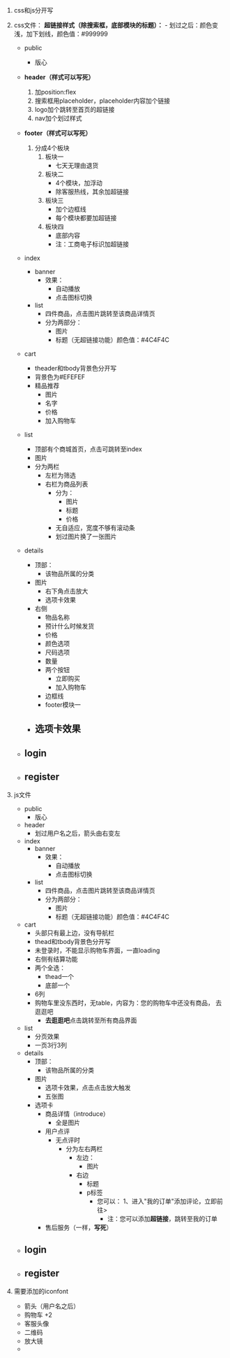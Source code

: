 1. css和js分开写
2. css文件：
    **超链接样式（除搜索框，底部模块的标题）：**
        - 划过之后：颜色变浅，加下划线，颜色值：#999999
    - public
        - 版心
    - **header（样式可以写死）**
        1. 加position:flex
        2. 搜索框用placeholder，placeholder内容加个链接
        3. logo加个跳转至首页的超链接
        4. nav加个划过样式
    - **footer（样式可以写死）**
        1. 分成4个板块
            1. 板块一
                - 七天无理由退货
            2. 板块二
                - 4个模块，加浮动
                - 除客服热线，其余加超链接
            3. 板块三
                - 加个边框线
                - 每个模块都要加超链接
            4. 板块四
                - 底部内容
                - 注：工商电子标识加超链接
    - index
        - banner
            - 效果：
                - 自动播放
                - 点击图标切换
        - list
            - 四件商品，点击图片跳转至该商品详情页
            - 分为两部分：
                - 图片
                - 标题（无超链接功能）颜色值：#4C4F4C
    - cart
        - theader和tbody背景色分开写
        - 背景色为#EFEFEF
        - 精品推荐
            - 图片
            - 名字
            - 价格
            - 加入购物车
        
    - list
        - 顶部有个商城首页，点击可跳转至index
        - 图片
        - 分为两栏
            - 左栏为筛选
            - 右栏为商品列表
                - 分为：
                    - 图片
                    - 标题
                    - 价格
                - 无自适应，宽度不够有滚动条
                - 划过图片换了一张图片
    - details
        - 顶部：
            - 该物品所属的分类
        - 图片
            - 右下角点击放大
            - 选项卡效果
        - 右侧
            - 物品名称
            - 预计什么时候发货
            - 价格
            - 颜色选项
            - 尺码选项
            - 数量
            - 两个按钮
                - 立即购买
                - 加入购物车
            - 边框线
            - footer模块一
        - 选项卡效果
            - 
    - login
        - 
    - register
        - 
    
3. js文件
    - public
        - 版心
    - header
        - 划过用户名之后，箭头由右变左
    - index
        - banner
            - 效果：
                - 自动播放
                - 点击图标切换
        - list
            - 四件商品，点击图片跳转至该商品详情页
            - 分为两部分：
                - 图片
                - 标题（无超链接功能）颜色值：#4C4F4C
    - cart
        - 头部只有最上边，没有导航栏
        - thead和tbody背景色分开写
        - 未登录时，不能显示购物车界面，一直loading
        - 右侧有结算功能
        - 两个全选：
            - thead一个
            - 底部一个
        - 6列
        - 购物车里没东西时，无table，内容为：您的购物车中还没有商品， 去逛逛吧
            - **去逛逛吧**点击跳转至所有商品界面
    - list
        - 分页效果
        - 一页3行3列
    - details
        - 顶部：
            - 该物品所属的分类
        - 图片
            - 选项卡效果，点击点击放大触发
            - 五张图
        - 选项卡
            - 商品详情（introduce）
                - 全是图片
            - 用户点评
                - 无点评时
                    - 分为左右两栏
                        - 左边：
                            - 图片
                        - 右边
                            - 标题
                            - p标签
                                - 您可以：
                                    1、进入"我的订单"添加评论，立即前往>
                                    - 注：您可以添加**超链接**，跳转至我的订单
            - 售后服务（一样，**写死**）
    - login
        - 
    - register
        - 
4. 需要添加的iconfont
    - 箭头（用户名之后）
    - 购物车 +2
    - 客服头像
    - 二维码
    - 放大镜
    - 
